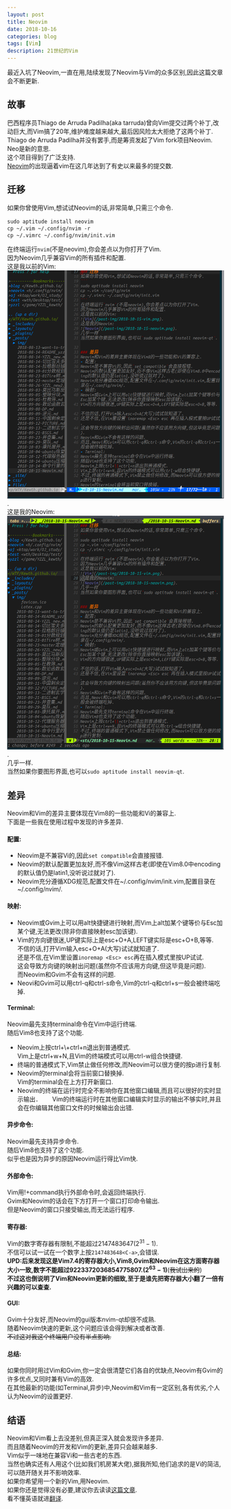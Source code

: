 ```yaml
---
layout: post
title: Neovim
date: 2018-10-16
categories: blog
tags: [Vim]
description: 21世纪的Vim
---
```


最近入坑了Neovim,一直在用,陆续发现了Neovim与Vim的众多区别,因此这篇文章会不断更新.  

## 故事
巴西程序员Thiago de Arruda Padilha(aka tarruda)曾向Vim提交过两个补丁,改动巨大,而Vim搞了20年,维护难度越来越大,最后因风险太大拒绝了这两个补丁.  
Thiago de Arruda Padilha并没有罢手,而是筹资发起了Vim fork项目Neovim.  
Neo是新的意思.  
这个项目得到了广泛支持.  
[Neovim](www.neovim.io)的出现逼着vim在这几年达到了有史以来最多的提交数.  

## 迁移
如果你曾使用Vim,想试试Neovim的话,非常简单,只需三个命令.  
```
sudo aptitude install neovim
cp ~/.vim ~/.config/nvim -r
cp ~/.vimrc ~/.config/nvim/init.vim
```
在终端运行`nvim`(不是neovim),你会差点以为你打开了Vim.  
因为Neovim几乎兼容Vim的所有插件和配置.   
这是我以前的Vim:
![Vim](/post-img/2018-10-15-vim.png).  
这是我的Neovim:  
![Neovim](/post-img/2018-10-15-neovim.png).  
几乎一样.  
当然如果你要图形界面,也可以`sudo aptitude install neovim-qt`.  

## 差异
Neovim和Vim的差异主要体现在Vim8的一些功能和Vi的兼容上.  
下面是一些我在使用过程中发现的许多差异.  
#### 配置:  
- Neovim是不兼容Vi的,因此`set compatible`会直接报错.  
- Neovim的默认配置更加友好,而不像Vim这样古老(即使在Vim8.0中encoding的默认值仍是latin1,没听说过就对了).  
- Neovim充分遵循XDG规范,配置文件在~/.config/nvim/init.vim,配置目录在~/.config/nvim/.  
#### 映射:  
- Neovim或Gvim上可以用alt快捷键进行映射,而Vim上alt加某个键等价与Esc加某个键,无法更改(除非你直接映射esc加该键).  
- Vim的方向键很迷,UP键实际上是esc+O+A,LEFT键实际是esc+O+B,等等.  
不信的话,打开Vim输入esc+O+A(大写)试试就知道了.  
还是不信,在Vim里设置`inoremap <Esc> esc`再在插入模式里按UP试试.  
这会导致方向键的映射出问题(虽然你不应该用方向键,但这毕竟是问题).  
而Neovim和Gvim不会有这样的问题.  
- Neovi和Gvim可以用ctrl-q和ctrl-s命令,Vim的ctrl-q和ctrl+s一般会被终端吃掉.  

#### Terminal:  
Neovim最先支持terminal命令在Vim中运行终端.  
随后Vim8也支持了这个功能.  
- Neovim上按ctrl+\\+ctrl+n退出到普通模式.  
Vim上是ctrl+w+N,且Vim的终端模式可以用ctrl-w组合快捷键.  
- 终端的普通模式下,Vim禁止做任何修改,而Neovim可以很方便的按p进行复制.  
- Neovim的terminal会将当前窗口替换掉.  
Vim的terminal会在上方打开新窗口.  
- Neovim的终端在运行时完全不影响你在其他窗口编辑,而且可以很好的实时显示输出．　　
Vim的终端运行时在其他窗口编辑实时显示的输出不够实时,并且会在你编辑其他窗口文件的时候输出会出错.  
#### 异步命令:  
Neovim最先支持异步命令.  
随后Vim8也支持了这个功能.  
似乎也是因为异步的原因Neovim运行得比Vim快.  
#### 外部命令:  
Vim用!+command执行外部命令时,会返回终端执行.  
Gvim和Neovim的话会在下方打开一个窗口打印命令输出.  
但是Neovim的窗口只接受输出,而无法运行程序.  
#### 寄存器:
Vim的数字寄存器有限制,不能超过2147483647($2^31-1$).  
不信可以试一试在一个数字上按`2147483648<C-a>`,会错误.  
**UPD:后来发现这是Vim7.4的寄存器大小,Vim8,Gvim和Neovim在这方面寄存器大小一致,数字不能超过9223372036854775807.($2^63-1$)**(~~我试出来的~~)  
**不过这也倒说明了Vim和Neovim更新的细致,至于是谁先把寄存器大小翻了一倍有兴趣的可以查查.**  
#### GUI:  
Gvim十分友好,而Neovim的gui版本nvim-qt却很不成熟.   
随着Neovim快速的更新,这个问题应该会得到解决或者改善.  
~~不过这对我这个终端用户没有半点影响.~~  
#### 总结:
如果你同时用过Vim和Gvim,你一定会很清楚它们各自的优缺点,Neovim有Gvim的许多优点,又同时兼有Vim的高效.  
在其他最新的功能(如Terminal,异步)中,Neovim和Vim有一定区别,各有优劣,个人认为Neovim的设置更好.  

## 结语
Neovim和Vim看上去没差别,但真正深入就会发现许多差异.  
而且随着Neovim的开发和Vim的更新,差异只会越来越多.  
Vim似乎一味地在兼容Vi和一些古老的东西.  
当然也确实还有人用这个(比如我们机房某大佬),据我所知,他们追求的是Vi的简洁,可以随开随关并不影响效率.  
如果你希望用一个新的Vim,用Neovim.  
如果你还是觉得没有必要,建议你去读读[这篇文章](https://geoff.greer.fm/2015/01/15/why-neovim-is-better-than-vim/).  
看不懂英语就进[翻译](https://www.microsofttranslator.com/bv.aspx?ref=SERP&br=ro&mkt=zh-CN&dl=zh&lp=EN_ZH-CHS&a=https%3a%2f%2fgeoff.greer.fm%2f2015%2f01%2f15%2fwhy-neovim-is-better-than-vim%2f).  

